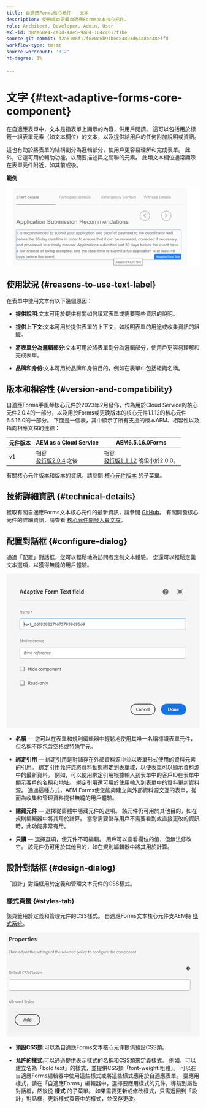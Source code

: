 ```yaml
---
title: 自適應Forms核心元件 — 文本
description: 使用或自定義自適應Forms文本核心元件。
role: Architect, Developer, Admin, User
exl-id: b8de68e4-ca0d-4ae5-9a04-104cc617f1be
source-git-commit: d2a6108f17f6e0c6b91bec84893d64a8bd48effd
workflow-type: tm+mt
source-wordcount: '812'
ht-degree: 1%

---
```


# 文字 {#text-adaptive-forms-core-component}

在自適應表單中，文本是指表單上顯示的內容，供用戶閱讀。 這可以包括用於標籤一組表單元素（如文本欄位）的文本，以及提供給用戶的任何附加說明或資訊。

這也有助於將表單的結構劃分為邏輯部分，使用戶更容易理解和完成表單。 此外，它還可用於輔助功能，以簡要描述與之關聯的元素。 此類文本欄位通常顯示在表單元件附近，如其前或後。

**範例**

![](/help/adaptive-forms/assets/text.png)

## 使用狀況 {#reasons-to-use-text-label}

在表單中使用文本有以下幾個原因：

* **提供說明**:文本可用於提供有關如何填寫表單或需要哪些資訊的說明。

* **提供上下文**:文本可用於提供表單的上下文，如說明表單的用途或收集資訊的組織。

* **將表單分為邏輯部分**:文本可用於將表單劃分為邏輯部分，使用戶更容易理解和完成表單。

* **品牌和身份**:文本可用於品牌和身份目的，例如在表單中包括組織名稱。

## 版本和相容性 {#version-and-compatibility}

自適應Forms手風琴核心元件於2023年2月發佈，作為用於Cloud Service的核心元件2.0.4的一部分，以及用於Forms或更晚版本的核心元件1.1.12的核心元件6.5.16.0的一部分。 下面是一個表，其中顯示了所有支援的版本AEM、相容性以及指向相應文檔的連結：

| 元件版本 | AEM as a Cloud Service  | AEM6.5.16.0Forms |
|---|---|---|
| v1 | 相容<br>[發行版2.0.4](/help/adaptive-forms/version.md) 之後 | 相容<br>[發行版1.1.12](/help/adaptive-forms/version.md) 晚但小於2.0.0。 |

有關核心元件版本和版本的資訊，請參閱 [核心元件版本](/help/adaptive-forms/version.md) 的子菜單。

<!-- ## Sample Component Output {#sample-component-output}

To experience the Accordion Component as well as see examples of its configuration options as well as HTML and JSON output, visit the [Component Library](https://adobe.com/go/aem_cmp_library_accordion). -->

## 技術詳細資訊 {#technical-details}

獲取有關自適應Forms文本核心元件的最新資訊，請參閱 [GitHub](https://github.com/adobe/aem-core-forms-components/tree/master/ui.af.apps/src/main/content/jcr_root/apps/core/fd/components/form/text/v1/text)。 有關開發核心元件的詳細資訊，請查看 [核心元件開發人員文檔](/help/developing/overview.md)。

## 配置對話框 {#configure-dialog}

通過「配置」對話框，您可以輕鬆地為訪問者定制文本體驗。 您還可以輕鬆定義文本選項，以獲得無縫的用戶體驗。

![基本頁籤](/help/adaptive-forms/assets/text_properties.png)

* **名稱**  — 您可以在表單和規則編輯器中輕鬆地使用其唯一名稱標識表單元件，但名稱不能包含空格或特殊字元。

* **綁定引用**  — 綁定引用是對儲存在外部資料源中並以表單形式使用的資料元素的引用。 綁定引用允許您將資料動態綁定到表單域，以便表單可以顯示資料源中的最新資料。 例如，可以使用綁定引用根據輸入到表單中的客戶ID在表單中顯示客戶的名稱和地址。 綁定引用還可用於使用輸入到表單中的資料更新資料源。 通過這種方式，AEM Forms使您能夠建立與外部資料源交互的表單，從而為收集和管理資料提供無縫的用戶體驗。
* **隱藏元件**  — 選擇從窗體中隱藏元件的選項。 該元件仍可用於其他目的，如在規則編輯器中將其用於計算。 當您需要儲存用戶不需要看到或直接更改的資訊時，此功能非常有用。
* **只讀**  — 選擇選項，使元件不可編輯。 用戶可以查看欄位的值，但無法修改它。 該元件仍可用於其他目的，如在規則編輯器中將其用於計算。


## 設計對話框 {#design-dialog}

「設計」對話框用於定義和管理文本元件的CSS樣式。

### 樣式頁籤 {#styles-tab}

該頁籤用於定義和管理元件的CSS樣式。 自適應Forms文本核心元件支AEM持 [樣式系統](/help/get-started/authoring.md#component-styling)。

![設計對話框](/help/adaptive-forms/assets/reset_designdialog.png)

* **預設CSS類**:可以為自適應Forms文本核心元件提供預設CSS類。

* **允許的樣式**:可以通過提供表示樣式的名稱和CSS類來定義樣式。 例如，可以建立名為「bold text」的樣式，並提供CSS類「font-weight:粗體」。 可以在自適應Forms編輯器中使用這些樣式或將這些樣式應用於自適應表單。 要應用樣式，請在「自適應Forms」編輯器中，選擇要應用樣式的元件，導航到屬性對話框，然後從 **樣式** 的子菜單。 如果需要更新或修改樣式，只需返回到「設計」對話框，更新樣式頁籤中的樣式，並保存更改。
